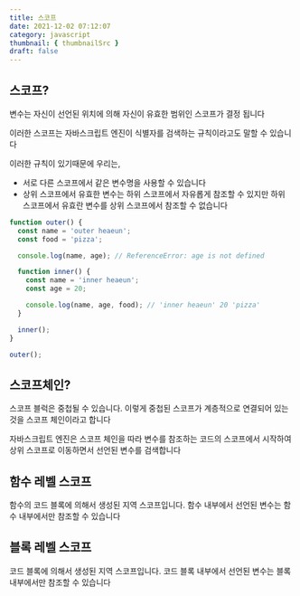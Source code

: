 ```yaml
---
title: 스코프
date: 2021-12-02 07:12:07
category: javascript
thumbnail: { thumbnailSrc }
draft: false
---
```


## 스코프?

변수는 자신이 선언된 위치에 의해 자신이 유효한 범위인 스코프가 결정 됩니다

이러한 스코프는 자바스크립트 엔진이 식별자를 검색하는 규칙이라고도 말할 수 있습니다

이러한 규칙이 있기때문에 우리는,

- 서로 다른 스코프에서 같은 변수명을 사용할 수 있습니다
- 상위 스코프에서 유효한 변수는 하위 스코프에서 자유롭게 참조할 수 있지만 하위 스코프에서 유효란 변수를 상위 스코프에서 참조할 수 없습니다

```jsx
function outer() {
  const name = 'outer heaeun';
  const food = 'pizza';

  console.log(name, age); // ReferenceError: age is not defined

  function inner() {
    const name = 'inner heaeun';
    const age = 20;

    console.log(name, age, food); // 'inner heaeun' 20 'pizza'
  }

  inner();
}

outer();
```

## 스코프체인?

스코프 블럭은 중첩될 수 있습니다. 이렇게 중첩된 스코프가 계층적으로 연결되어 있는 것을 스코프 체인이라고 합니다

자바스크립트 엔진은 스코프 체인을 따라 변수를 참조하는 코드의 스코프에서 시작하여 상위 스코프로 이동하면서 선언된 변수를 검색합니다

## 함수 레벨 스코프

함수의 코드 블록에 의해서 생성된 지역 스코프입니다. 함수 내부에서 선언된 변수는 함수 내부에서만 참조할 수 있습니다

## 블록 레벨 스코프

코드 블록에 의해서 생성된 지역 스코프입니다. 코드 블록 내부에서 선언된 변수는 블록 내부에서만 참조할 수 있습니다
